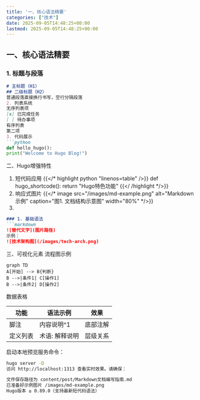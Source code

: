 ```yaml
---
title: '一、核心语法精要'
categories: ["技术"]
date: 2025-09-05T14:48:25+00:00
lastmod: 2025-09-05T14:48:25+00:00
---
```


## 一、核心语法精要

### 1. 标题与段落

```markdown
# 主标题（H1）
## 二级标题（H2）
普通段落直接换行书写，空行分隔段落
2. 列表系统
无序列表项
[x] 已完成任务
[ ] 待办事项
有序列表
第二项
3. 代码展示
```python
def hello_hugo():
print("Welcome to Hugo Blog!")
```

二、Hugo增强特性

1. 短代码应用
   {{</* highlight python "linenos=table" />}}
   def hugo_shortcode():
   return "Hugo特色功能"
   {{</ /highlight */>}}
2. 响应式图片
   {{</* image
   src="/images/md-example.png"
   alt="Markdown示例"
   caption="图1. 文档结构示意图"
   width="80%"
   */>}}
3. 

```markdown
### 1. 基础语法
```markdown
![替代文字](图片路径)
示例：
![技术架构图](/images/tech-arch.png)
```

三、可视化元素
流程图示例

```mermaid
graph TD
A[开始] --> B{判断}
B -->|条件1| C[操作1]
B -->|条件2| D[操作2]
```

数据表格

| 功能     | 语法示例       | 效果     |
| -------- | -------------- | -------- |
| 脚注     | 内容说明^1     | 底部注解 |
| 定义列表 | 术语: 解释说明 | 层级关系 |

启动本地预览服务命令：

```bash
hugo server -D
访问 http://localhost:1313 查看实时效果。请确保：

文件保存路径为 content/post/Markdown文档编写指南.md
已准备好示例图片 /images/md-example.png
Hugo版本 ≥ 0.89.0（支持最新短代码语法）
```
